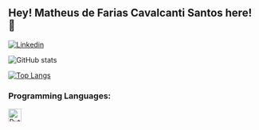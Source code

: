 <!--
**matheusdefarias/matheusdefarias** is a ✨ _special_ ✨ repository because its `README.md` (this file) appears on your GitHub profile.

Here are some ideas to get you started:

- 🔭 I’m currently working on ...
- 🌱 I’m currently learning ...
- 👯 I’m looking to collaborate on ...
- 🤔 I’m looking for help with ...
- 💬 Ask me about ...
- 📫 How to reach me: ...
- 😄 Pronouns: ...
- ⚡ Fun fact: ...
-->

## Hey! Matheus de Farias Cavalcanti Santos here! 👋
[![Linkedin](https://img.shields.io/badge/-LinkedIn-blue?style=flat&logo=Linkedin&logoColor=white&link=https://www.linkedin.com/in/matheusdefariascs/)](https://www.linkedin.com/in/matheusdefariascs/)

![GitHub stats](https://github-readme-stats.vercel.app/api?username=matheusdefarias&show_icons=true&theme=light)

[![Top Langs](https://github-readme-stats.vercel.app/api/top-langs/?username=matheusdefarias&langs_count=8&theme=light)](https://github.com/matheusdefarias/github-readme-stats)

### Programming Languages:

<img align="left" alt="Python" width="26px" src="https://upload.wikimedia.org/wikipedia/commons/c/c3/Python-logo-notext.svg" />

